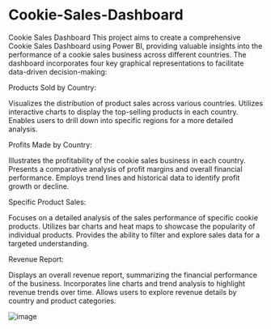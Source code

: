 # Cookie-Sales-Dashboard
Cookie Sales Dashboard
This project aims to create a comprehensive Cookie Sales Dashboard using Power BI, providing valuable insights into the performance of a cookie sales business across different countries. The dashboard incorporates four key graphical representations to facilitate data-driven decision-making:

Products Sold by Country:

Visualizes the distribution of product sales across various countries.
Utilizes interactive charts to display the top-selling products in each country.
Enables users to drill down into specific regions for a more detailed analysis.

Profits Made by Country:

Illustrates the profitability of the cookie sales business in each country.
Presents a comparative analysis of profit margins and overall financial performance.
Employs trend lines and historical data to identify profit growth or decline.

Specific Product Sales:

Focuses on a detailed analysis of the sales performance of specific cookie products.
Utilizes bar charts and heat maps to showcase the popularity of individual products.
Provides the ability to filter and explore sales data for a targeted understanding.

Revenue Report:

Displays an overall revenue report, summarizing the financial performance of the business.
Incorporates line charts and trend analysis to highlight revenue trends over time.
Allows users to explore revenue details by country and product categories.

![image](https://github.com/karthikeyanav2003/Cookie-Sales-Dashboard/assets/145100980/88756820-ddf3-42ee-9920-9fb9b6262f52)

